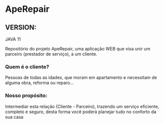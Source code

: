 # ApeRepair

## VERSION:
JAVA 11

Repositório do projeto ApeRepair, uma aplicação WEB que visa unir um parceiro (prestador de serviço), a um cliente.
### Quem é o cliente?
Pessoas de todas as idades, que moram em apartamento e necessitam de alguma obra, reforma ou reparo...

### Nosso propósito:
Intermediar esta relação (Cliente - Parceiro), trazendo um serviço eficiente, completo e seguro, desta forma você poderá planejar tudo no conforto da sua casa
